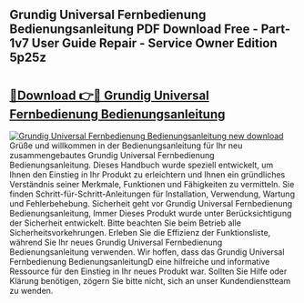## Grundig Universal Fernbedienung Bedienungsanleitung PDF Download Free - Part-1v7 User Guide Repair - Service Owner Edition 5p25z

# <h2><a href="http://df2axc.blite.top/?on=Grundig+Universal+Fernbedienung+Bedienungsanleitung">🔗Download 👉🔴 Grundig Universal Fernbedienung Bedienungsanleitung</a></h2>

[![Grundig Universal Fernbedienung Bedienungsanleitung new download](https://i.imgur.com/lujVjoI.png)](http://df2axc.blite.top/?on=Grundig+Universal+Fernbedienung+Bedienungsanleitung)
Grüße und willkommen in der Bedienungsanleitung für Ihr neu zusammengebautes Grundig Universal Fernbedienung Bedienungsanleitung. Dieses Handbuch wurde speziell entwickelt, um Ihnen den Einstieg in Ihr Produkt zu erleichtern und Ihnen ein gründliches Verständnis seiner Merkmale, Funktionen und Fähigkeiten zu vermitteln. Sie finden Schritt-für-Schritt-Anleitungen für Installation, Verwendung, Wartung und Fehlerbehebung. Sicherheit geht vor Grundig Universal Fernbedienung Bedienungsanleitung, Immer Dieses Produkt wurde unter Berücksichtigung der Sicherheit entwickelt. Bitte beachten Sie beim Betrieb alle Sicherheitsvorkehrungen. Erleben Sie die Effizienz der Funktionsliste, während Sie Ihr neues Grundig Universal Fernbedienung Bedienungsanleitung verwenden. Wir hoffen, dass das Grundig Universal Fernbedienung BedienungsanleitungD eine hilfreiche und informative Ressource für den Einstieg in Ihr neues Produkt war. Sollten Sie Hilfe oder Klärung benötigen, zögern Sie bitte nicht, sich an unser Kundendienstteam zu wenden.
